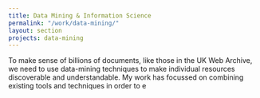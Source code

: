 ```yaml
---
title: Data Mining & Information Science
permalink: "/work/data-mining/"
layout: section
projects: data-mining
---
```


To make sense of billions of documents, like those in the UK Web Archive, we need to use data-mining techniques to make individual resources discoverable and understandable. My work has focussed on combining existing tools and techniques in order to e